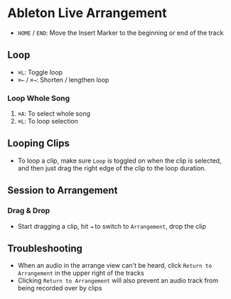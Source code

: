 # Ableton Live Arrangement

- `HOME` / `END`: Move the Insert Marker to the beginning or end of the track

## Loop

- `⌘L`: Toggle loop
- `⌘←` / `⌘→`: Shorten / lengthen loop

### Loop Whole Song

1. `⌘A`: To select whole song
2. `⌘L`: To loop selection

## Looping Clips

- To loop a clip, make sure `Loop` is toggled on when the clip is selected, and then just drag the right edge of the clip to the loop duration.

## Session to Arrangement

### Drag & Drop

- Start dragging a clip, hit `⇥` to switch to `Arrangement`, drop the clip

## Troubleshooting

- When an audio in the arrange view can't be heard, click `Return to Arrangement` in the upper right of the tracks
- Clicking `Return to Arrangement` will also prevent an audio track from being recorded over by clips

